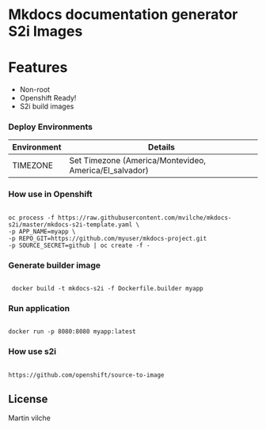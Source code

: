 # Mkdocs documentation generator S2i Images


# Features

- Non-root
- Openshift Ready!
- S2i build images

### Deploy Environments 


| Environment | Details |
| ------ | ------ |
| TIMEZONE | Set Timezone (America/Montevideo, America/El_salvador) |


### How use in Openshift

```console

oc process -f https://raw.githubusercontent.com/mvilche/mkdocs-s2i/master/mkdocs-s2i-template.yaml \ 
-p APP_NAME=myapp \
-p REPO_GIT=https://github.com/myuser/mkdocs-project.git
-p SOURCE_SECRET=github | oc create -f -

```


### Generate builder image

```console

 docker build -t mkdocs-s2i -f Dockerfile.builder myapp

```

### Run application

```console

docker run -p 8080:8080 myapp:latest

```

### How use s2i

```console

https://github.com/openshift/source-to-image

```

License
----

Martin vilche
